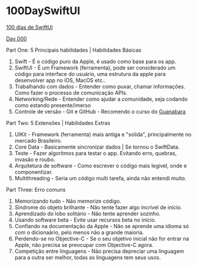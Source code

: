 # 100DaySwiftUI
[100 dias de SwiftUI](https://www.hackingwithswift.com/100/swiftui/)

[Day 000](https://www.hackingwithswift.com/100/swiftui/0)

Part One: 5 Principais habilidades | Habilidades Básicas

1. Swift - É o código puro da Apple, é usado como base para os app. 
2. SwiftUI - É um Framework (ferramenta), pode ser considerado um código para interface do usuário, uma estrutura da apple para desenvolver app no iOS, MacOS etc..
3. Trabalhando com dados - Entender como puxar, chamar informações. Como fazer o processo de comunicação APIs.
4. Networking/Rede - Entender como ajudar a comunidade, seja codando como estando presente/imerso
5. Controle de versão - Git e GitHub - Recomendo o curso do [Guanabara](https://www.youtube.com/watch?v=xEKo29OWILE&list=PLHz_AreHm4dm7ZULPAmadvNhH6vk9oNZA)

Part Two: 5 Extensões | Habilidades Extras

1. UIKit - Framework (ferramenta) mais antiga e "solida", principalmente no mercado Brasileiro.
2. Core Data - Basicamente sincronizar dados | Se tornou o SwiftData.
3. Teste - Fazer algoritmos para testar o app. Evitando erro, quebras, invasão e roubo.
4. Arquitetura de software - Como escrever o código mais legível, onde e componentizar. 
5. Multithreading - Seria um código multi tarefa, ainda não entendi muito.

Part Three: Erro comuns

1. Memorizando tudo - Não memorize código.
2. Síndrome do objeto brilhante - Não tente fazer algo incrível de início.
3. Aprendizado do lobo solitário - Não tente aprender sozinho.
4. Usando software beta - Evite usar recursos beta no início.
5. Confiando na documentação da Apple - Não se aprende uma idioma só com o dicionaário, pelo menos não a grande maioria. 
6. Perdendo-se no Objective-C - Se o seu objetivo inicial não for entrar na Apple, não precisa se preocupar com Objective-C agora.
7. Competição entre linguagens - Não precisa depreciar uma linguagem para a outra ser melhor, todas as linguagens tem seus usos.
